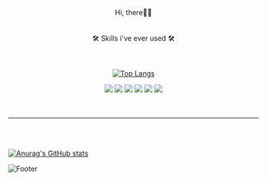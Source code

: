 <div align="center">  Hi, there👏👏</div>
<br/>
<br/>

<div align="center">🛠 Skills i've ever used 🛠 </div>
 
 <br/>
 <br/>
 
 <div align="center">
  
 [![Top Langs](https://github-readme-stats.vercel.app/api/top-langs/?username=wonstruckk)](https://github.com/wonstruckk/github-readme-stats)
 
 <img src="https://img.shields.io/badge/React-61DAFB?style=flat-square&logo=react&logoColor=black"/>
 <img src="https://img.shields.io/badge/JavaScript-F7DF1E?style=flat-square&logo=javascript&logoColor=black"/>
 <img src="https://img.shields.io/badge/TypeScript-3178C6?style=flat-square&logo=typescript&logoColor=white"/>
  <img src="https://img.shields.io/badge/styled-components-DB7093?style=flat-square&logo=styled-components&logoColor=white"/>

 <img src="https://img.shields.io/badge/Redux-764ABC?style=flat-square&logo=redux&logoColor=white"/>
 <img src="https://img.shields.io/badge/React Query-FF4154?style=flat-square&logo=react query&logoColor=white"/>
 
 
  </div>

<br/>
<br/>


----------

<br/>
<br/>

[![Anurag's GitHub stats](https://github-readme-stats.vercel.app/api?username=wonstruckk)](https://github.com/wonstruckk/github-readme-stats)


![Footer](https://capsule-render.vercel.app/api?type=waving&color=auto&height=200&section=footer)

<!--
**wonstruckk/wonstruckk** is a ✨ _special_ ✨ repository because its `README.md` (this file) appears on your GitHub profile.

Here are some ideas to get you started:

- 🔭 I’m currently working on ...
- 🌱 I’m currently learning ...
- 👯 I’m looking to collaborate on ...Cancel changes
- 🤔 I’m looking for help with ...
- 💬 Ask me about ...
- 📫 How to reach me: ...
- 😄 Pronouns: ...
- ⚡ Fun fact: ...
-->
